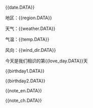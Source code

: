 {{date.DATA}} 

地区：{{region.DATA}} 

天气：{{weather.DATA}} 

气温：{{temp.DATA}} 

风向：{{wind_dir.DATA}} 

今天是我们相识的第{{love_day.DATA}}天 

{{birthday1.DATA}} 

{{birthday2.DATA}}

{{note_en.DATA}} 

{{note_ch.DATA}}
